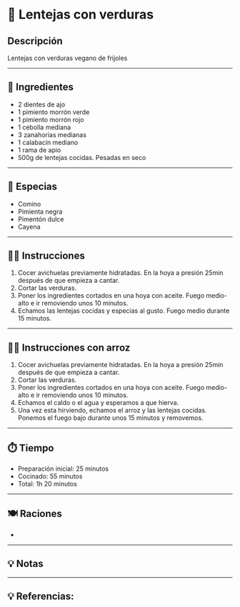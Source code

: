 # 🍲 Lentejas con verduras

## Descripción

Lentejas con verduras vegano de frijoles

---

## 📝 Ingredientes

- 2 dientes de ajo
- 1 pimiento morrón verde
- 1 pimiento morrón rojo
- 1 cebolla mediana
- 3 zanahorias medianas
- 1 calabacín mediano
- 1 rama de apio
- 500g de lentejas cocidas. Pesadas en seco

---

## 🌿 Especias

- Comino
- Pimienta negra
- Pimentón dulce
- Cayena

---
## 👩‍🍳 Instrucciones

1. Cocer avichuelas previamente hidratadas. En la hoya a presión 25min después de que empieza a cantar.
2. Cortar las verduras.
3. Poner los ingredientes cortados en una hoya con aceite. Fuego medio-alto e ir removiendo unos 10 minutos.
4. Echamos las lentejas cocidas y especias al gusto. Fuego medio durante 15 minutos.

---

## 👩‍🍳 Instrucciones con arroz

1. Cocer avichuelas previamente hidratadas. En la hoya a presión 25min después de que empieza a cantar.
2. Cortar las verduras.
3. Poner los ingredientes cortados en una hoya con aceite. Fuego medio-alto e ir removiendo unos 10 minutos.
5. Echamos el caldo o el agua y esperamos a que hierva.
6. Una vez esta hirviendo, echamos el arroz y las lentejas cocidas. Ponemos el fuego bajo durante unos 15 minutos y removemos.

---

## ⏱️ Tiempo

- Preparación inicial: 25 minutos
- Cocinado: 55 minutos
- Total: 1h 20 minutos  

---

## 🍽️ Raciones

- 

---

## 💡 Notas

---

## 💡 Referencias:
